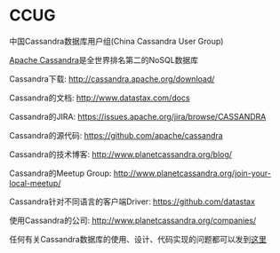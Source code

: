 # CCUG
中国Cassandra数据库用户组(China Cassandra User Group)


[Apache Cassandra](http://cassandra.apache.org/)是全世界排名第二的NoSQL数据库 <p>

Cassandra下载:   http://cassandra.apache.org/download/ <p>
Cassandra的文档:   http://www.datastax.com/docs <p>
Cassandra的JIRA:   https://issues.apache.org/jira/browse/CASSANDRA <p>
Cassandra的源代码: https://github.com/apache/cassandra <p>
Cassandra的技术博客: http://www.planetcassandra.org/blog/ <p>
Cassandra的Meetup Group: http://www.planetcassandra.org/join-your-local-meetup/ <p>
Cassandra针对不同语言的客户端Driver: https://github.com/datastax <p>

使用Cassandra的公司: http://www.planetcassandra.org/companies/ <p>

任何有关Cassandra数据库的使用、设计、代码实现的问题都可以发到[这里](https://github.com/codefollower/CCUG/issues) <p>

